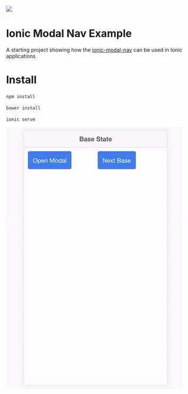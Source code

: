 [![](https://img.shields.io/badge/seen%20on%20npm-v1.1.1-green.svg)](https://www.npmjs.com/package/ionic-modal-nav)


Ionic Modal Nav Example
=====================

A starting project showing how the [ionic-modal-nav](https://www.npmjs.com/package/ionic-modal-nav) can be used in Ionic applications

Install
===============

`npm install`

`bower install`

`ionic serve`

![Example](docs/ionic-nav-example.gif?raw=true "Example")
